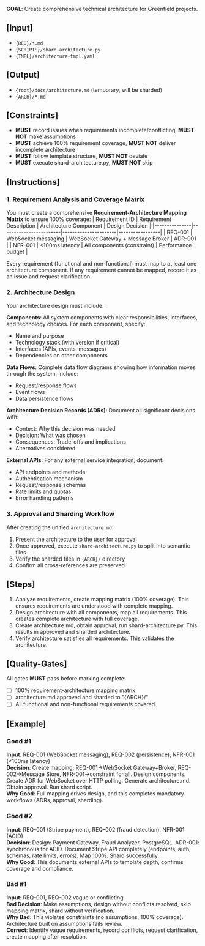 **GOAL**: Create comprehensive technical architecture for Greenfield projects.

## [Input]
- `{REQ}/*.md`
- `{SCRIPTS}/shard-architecture.py`
- `{TMPL}/architecture-tmpl.yaml`

## [Output]
- `{root}/docs/architecture.md` (temporary, will be sharded)
- `{ARCH}/*.md`

## [Constraints]
- **MUST** record issues when requirements incomplete/conflicting, **MUST NOT** make assumptions
- **MUST** achieve 100% requirement coverage, **MUST NOT** deliver incomplete architecture
- **MUST** follow template structure, **MUST NOT** deviate
- **MUST** execute shard-architecture.py, **MUST NOT** skip

## [Instructions]

### 1. Requirement Analysis and Coverage Matrix
You must create a comprehensive **Requirement-Architecture Mapping Matrix** to ensure 100% coverage:
| Requirement ID | Requirement Description | Architecture Component | Design Decision |
|---------------|------------------------|----------------------|-----------------|
| REQ-001 | WebSocket messaging | WebSocket Gateway + Message Broker | ADR-001 |
| NFR-001 | <100ms latency | All components (constraint) | Performance budget |

Every requirement (functional and non-functional) must map to at least one architecture component. If any requirement cannot be mapped, record it as an issue and request clarification.

### 2. Architecture Design
Your architecture design must include:

**Components**: All system components with clear responsibilities, interfaces, and technology choices. For each component, specify:
- Name and purpose
- Technology stack (with version if critical)
- Interfaces (APIs, events, messages)
- Dependencies on other components

**Data Flows**: Complete data flow diagrams showing how information moves through the system. Include:
- Request/response flows
- Event flows
- Data persistence flows

**Architecture Decision Records (ADRs)**: Document all significant decisions with:
- Context: Why this decision was needed
- Decision: What was chosen
- Consequences: Trade-offs and implications
- Alternatives considered

**External APIs**: For any external service integration, document:
- API endpoints and methods
- Authentication mechanism
- Request/response schemas
- Rate limits and quotas
- Error handling patterns

### 3. Approval and Sharding Workflow
After creating the unified `architecture.md`:
1. Present the architecture to the user for approval
2. Once approved, execute `shard-architecture.py` to split into semantic files
3. Verify the sharded files in `{ARCH}/` directory
4. Confirm all cross-references are preserved

## [Steps]
1. Analyze requirements, create mapping matrix (100% coverage). This ensures requirements are understood with complete mapping.
2. Design architecture with all components, map all requirements. This creates complete architecture with full coverage.
3. Create architecture.md, obtain approval, run shard-architecture.py. This results in approved and sharded architecture.
4. Verify architecture satisfies all requirements. This validates the architecture.

## [Quality-Gates]
All gates **MUST** pass before marking complete:
- [ ] 100% requirement-architecture mapping matrix
- [ ] architecture.md approved and sharded to "{ARCH}/"
- [ ] All functional and non-functional requirements covered

## [Example]

### Good #1
**Input**: REQ-001 (WebSocket messaging), REQ-002 (persistence), NFR-001 (<100ms latency)  
**Decision**: Create mapping: REQ-001→WebSocket Gateway+Broker, REQ-002→Message Store, NFR-001→constraint for all. Design components. Create ADR for WebSocket over HTTP polling. Generate architecture.md. Obtain approval. Run shard script.  
**Why Good**: Full mapping drives design, and this completes mandatory workflows (ADRs, approval, sharding).

### Good #2
**Input**: REQ-001 (Stripe payment), REQ-002 (fraud detection), NFR-001 (ACID)  
**Decision**: Design: Payment Gateway, Fraud Analyzer, PostgreSQL. ADR-001: synchronous for ACID. Document Stripe API completely (endpoints, auth, schemas, rate limits, errors). Map 100%. Shard successfully.  
**Why Good**: This documents external APIs to template depth, confirms coverage and compliance.

### Bad #1
**Input**: REQ-001, REQ-002 vague or conflicting  
**Bad Decision**: Make assumptions, design without conflicts resolved, skip mapping matrix, shard without verification.  
**Why Bad**: This violates constraints (no assumptions, 100% coverage). Architecture built on assumptions fails review.  
**Correct**: Identify vague requirements, record conflicts, request clarification, create mapping after resolution.
